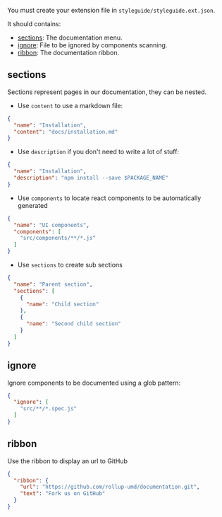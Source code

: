 You must create your extension file in `styleguide/styleguide.ext.json`.

It should contains:

- [sections](https://react-styleguidist.js.org/docs/configuration.html#sections): The documentation menu.
- [ignore](https://react-styleguidist.js.org/docs/configuration.html#ignore): File to be ignored by components scanning.
- [ribbon](https://react-styleguidist.js.org/docs/configuration.html#ribbon): The documentation ribbon.
 

## sections

Sections represent pages in our documentation, they can be nested.

- Use `content` to use a markdown file:

```json
{
  "name": "Installation",
  "content": "docs/installation.md"
}
```

- Use `description` if you don't need to write a lot of stuff:

```json
{
  "name": "Installation",
  "description": "npm install --save $PACKAGE_NAME"
}
```

- Use `components` to locate react components to be automatically generated

```json
{
  "name": "UI components",
  "components": [
    "src/components/**/*.js"
  ]
}
```

- Use `sections` to create sub sections

```json
{
  "name": "Parent section",
  "sections": [
    {
      "name": "Child section"
    },
    {
      "name": "Second child section"
    }
  ]
}
```

## ignore

Ignore components to be documented using a glob pattern:

```json
{
  "ignore": [
    "src/**/*.spec.js"
  ]
}
```

## ribbon

Use the ribbon to display an url to GitHub

```json
{
  "ribbon": {
    "url": "https://github.com/rollup-umd/documentation.git",
    "text": "Fork us on GitHub"
  } 
}
```

